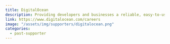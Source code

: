 ```yaml
---
title: DigitalOcean
description: Providing developers and businesses a reliable, easy-to-use cloud computing platform of virtual servers, object storage, and more.
link: https://www.digitalocean.com/careers
image: "/assets/img/supporters/digitalocean.png"
categories:
  - past-supporter
---
```

